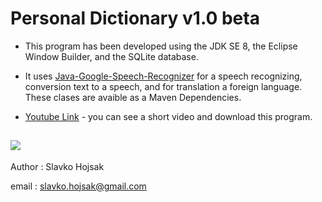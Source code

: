 # Personal Dictionary v1.0 beta

- This program has been developed using the JDK SE 8, the Eclipse Window Builder, and the SQLite database. 

- It uses [Java-Google-Speech-Recognizer](https://github.com/goxr3plus/Java-Google-Speech-Recognizer "Java-Google-Speech-Recognizer") for a speech recognizing,  conversion text to a speech, and for translation a foreign language. These clases are avaible as a Maven Dependencies.

- [Youtube Link](https://www.youtube.com/watch?v=JTAwhfiuNvg "Youtube Link") - you can see a short video and download this program.

![](https://user-images.githubusercontent.com/59750912/77697509-483ae280-6faf-11ea-9ad7-13bab85584d4.jpg)
------------

Author : Slavko Hojsak

email : slavko.hojsak@gmail.com
